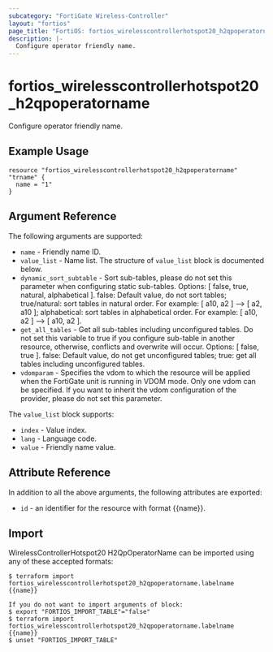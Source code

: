 ```yaml
---
subcategory: "FortiGate Wireless-Controller"
layout: "fortios"
page_title: "FortiOS: fortios_wirelesscontrollerhotspot20_h2qpoperatorname"
description: |-
  Configure operator friendly name.
---
```


# fortios_wirelesscontrollerhotspot20_h2qpoperatorname
Configure operator friendly name.

## Example Usage

```hcl
resource "fortios_wirelesscontrollerhotspot20_h2qpoperatorname" "trname" {
  name = "1"
}
```

## Argument Reference

The following arguments are supported:

* `name` - Friendly name ID.
* `value_list` - Name list. The structure of `value_list` block is documented below.
* `dynamic_sort_subtable` - Sort sub-tables, please do not set this parameter when configuring static sub-tables. Options: [ false, true, natural, alphabetical ]. false: Default value, do not sort tables; true/natural: sort tables in natural order. For example: [ a10, a2 ] --> [ a2, a10 ]; alphabetical: sort tables in alphabetical order. For example: [ a10, a2 ] --> [ a10, a2 ].
* `get_all_tables` - Get all sub-tables including unconfigured tables. Do not set this variable to true if you configure sub-table in another resource, otherwise, conflicts and overwrite will occur. Options: [ false, true ]. false: Default value, do not get unconfigured tables; true: get all tables including unconfigured tables. 
* `vdomparam` - Specifies the vdom to which the resource will be applied when the FortiGate unit is running in VDOM mode. Only one vdom can be specified. If you want to inherit the vdom configuration of the provider, please do not set this parameter.

The `value_list` block supports:

* `index` - Value index.
* `lang` - Language code.
* `value` - Friendly name value.


## Attribute Reference

In addition to all the above arguments, the following attributes are exported:
* `id` - an identifier for the resource with format {{name}}.

## Import

WirelessControllerHotspot20 H2QpOperatorName can be imported using any of these accepted formats:
```
$ terraform import fortios_wirelesscontrollerhotspot20_h2qpoperatorname.labelname {{name}}

If you do not want to import arguments of block:
$ export "FORTIOS_IMPORT_TABLE"="false"
$ terraform import fortios_wirelesscontrollerhotspot20_h2qpoperatorname.labelname {{name}}
$ unset "FORTIOS_IMPORT_TABLE"
```
